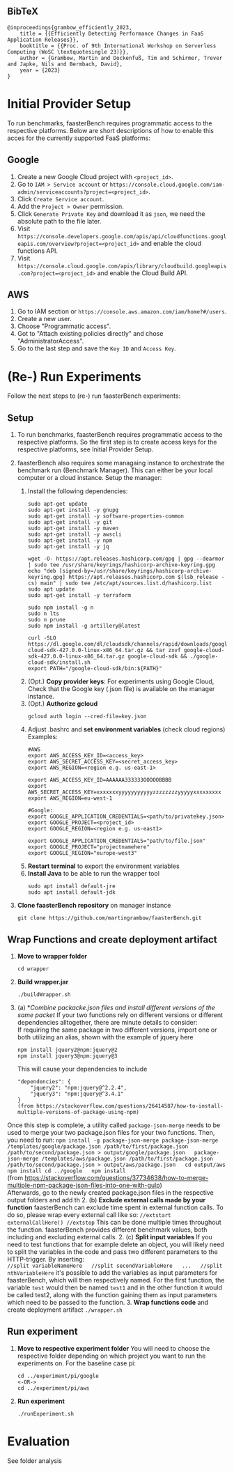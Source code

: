 ## BibTeX

```
@inproceedings{grambow_efficiently_2023,
	title = {{Efficiently Detecting Performance Changes in FaaS Application Releases}},
	booktitle = {{Proc. of 9th International Workshop on Serverless Computing (WoSC \textquotesingle 23)}},
	author = {Grambow, Martin and Dockenfuß, Tim and Schirmer, Trever and Japke, Nils and Bermbach, David},
	year = {2023}
}
```


# Initial Provider Setup

To run benchmarks, faasterBench requires programmatic access to the respective platforms. Below are short descriptions of how to enable this acces for the currently supported FaaS platforms:

## Google

1. Create a new Google Cloud project with `<project_id>`.
2. Go to `IAM > Service account` or `https://console.cloud.google.com/iam-admin/serviceaccounts?project=<project_id>`.
3. Click `Create Service account`.
4. Add the `Project > Owner` permission.
5. Click `Generate Private Key` and download it as `json`, we need the absolute path to the file later.
6. Visit `https://console.developers.google.com/apis/api/cloudfunctions.googleapis.com/overview?project=<project_id>` and enable the cloud functions API.
7. Visit `https://console.cloud.google.com/apis/library/cloudbuild.googleapis.com?project=<project_id>` and enable the Cloud Build API.

## AWS

1. Go to IAM section or `https://console.aws.amazon.com/iam/home?#/users`.
2. Create a new user.
3. Choose "Programmatic access".
4. Got to "Attach existing policies directly" and chose "AdministratorAccess".
5. Go to the last step and save the `Key ID` and `Access Key`.


# (Re-) Run Experiments

Follow the next steps to (re-) run faasterBench experiments:

## Setup

1. To run benchmarks, faasterBench requires programmatic access to the respective platforms. So the first step is to create access keys for the respective platforms, see Initial Provider Setup. 
2. faasterBench also requires some managaing instance to orchestrate the benchmark run (Benchmark Manager). This can either be your local computer or a cloud instance. Setup the manager:
	1. Install the following dependencies:
		```
		sudo apt-get update
		sudo apt-get install -y gnupg
		sudo apt-get install -y software-properties-common
		sudo apt-get install -y git
		sudo apt-get install -y maven
		sudo apt-get install -y awscli
		sudo apt-get install -y npm
		sudo apt-get install -y jq
		
		wget -O- https://apt.releases.hashicorp.com/gpg | gpg --dearmor | sudo tee /usr/share/keyrings/hashicorp-archive-keyring.gpg
		echo "deb [signed-by=/usr/share/keyrings/hashicorp-archive-keyring.gpg] https://apt.releases.hashicorp.com $(lsb_release -cs) main" | sudo tee /etc/apt/sources.list.d/hashicorp.list
		sudo apt update
		sudo apt-get install -y terraform
		
		sudo npm install -g n
		sudo n lts
		sudo n prune
		sudo npm install -g artillery@latest
		
		curl -SLO https://dl.google.com/dl/cloudsdk/channels/rapid/downloads/google-cloud-sdk-427.0.0-linux-x86_64.tar.gz && tar zxvf google-cloud-sdk-427.0.0-linux-x86_64.tar.gz google-cloud-sdk && ./google-cloud-sdk/install.sh
		export PATH="/google-cloud-sdk/bin:${PATH}"
		```
	3. (Opt.) **Copy provider keys**: For experiments using Google Cloud, Check that the Google key (.json file) is available on the manager instance.
	4. (Opt.) **Authorize gcloud**
		```
		gcloud auth login --cred-file=key.json
		```
	5. Adjust .bashrc and **set environment variables** (check cloud regions)
		Examples:
		```
		#AWS
		export AWS_ACCESS_KEY_ID=<access_key>
		export AWS_SECRET_ACCESS_KEY=<secret_access_key>
		export AWS_REGION=<region e.g. us-east-1>
		
		export AWS_ACCESS_KEY_ID=AAAAAA333333OOOOOBBBB
		export AWS_SECRET_ACCESS_KEY=xxxxxxxyyyyyyyyyyyzzzzzzzzyyyyyxxxxxxxxx
		export AWS_REGION=eu-west-1
		
		#Google:
		export GOOGLE_APPLICATION_CREDENTIALS=<path/to/privatekey.json>
		export GOOGLE_PROJECT=<project_id>
		export GOOGLE_REGION=<region e.g. us-east1>	

		export GOOGLE_APPLICATION_CREDENTIALS="path/to/file.json"
		export GOOGLE_PROJECT="projectnamehere"
		export GOOGLE_REGION="europe-west3"		
		```
	6. **Restart terminal** to export the environment variables 
	7. **Install Java** to be able to run the wrapper tool
		```
		sudo apt install default-jre
		sudo apt install default-jdk
		```

3. **Clone faasterBench repository** on manager instance
	```
	git clone https://github.com/martingrambow/faasterBench.git
	```

## Wrap Functions and create deployment artifact

1. **Move to wrapper folder**
	```
	cd wrapper
	```
2. **Build wrapper.jar**
	```
	./buildWrapper.sh	
	```
2. (a) **Combine packacke.json files and install different versions of the same packet* 
If your two functions rely on different versions or different dependencies alltogether, there are minute details to consider:  
If requiring the same package in two different versions, import one or both utilizing an alias, shown with the example  of jquery here  
	```
	npm install jquery2@npm:jquery@2
	npm install jquery3@npm:jquery@3	
	```  
	This will cause your dependencies to include  
	```
	"dependencies": {  
		"jquery2": "npm:jquery@^2.2.4",  
		"jquery3": "npm:jquery@^3.4.1"  
	}  
	(from https://stackoverflow.com/questions/26414587/how-to-install-multiple-versions-of-package-using-npm)
	```  
Once this step is complete, a utility called `package-json-merge` needs to be used to merge your two package.json files for your two functions. Then, you need to run: 
	```
	npm install -g package-json-merge
	package-json-merge /templates/google/package.json /path/to/first/package.json /path/to/second/package.json > output/google/package.json  
	package-json-merge /templates/aws/package.json /path/to/first/package.json /path/to/second/package.json > output/aws/package.json  
	cd output/aws  
	npm install
	cd ../google  
	npm install  
	```  
	(from https://stackoverflow.com/questions/37734638/how-to-merge-multiple-npm-package-json-files-into-one-with-gulp)  
	Afterwards, go to the newly created package.json files in the respective output folders and add th
2. (b) **Exclude external calls made by your function** 
	faasterBench can exclude time spent in external function calls. To do so, please wrap every external call like so:
	```
	//extstart
	externalCallHere()
	//extstop
	```
	This can be done multiple times throughout the function. faasterBench provides different benchmark values, both including and excluding external calls. 
2. (c) **Split input variables**
If you need to test functions that for example delete an object, you will likely need to split the variables in the code and pass two different parameters to the HTTP-trigger. 
	By inserting:  
	```
	//split variableNameHere  
	//split secondVariableHere  
	...  
	//split nthVariableHere
	```
	it's possible to add the variables as input parameters for faasterBench, which will then respectively named. For the first function, the variable `test` would then be named `test1` and in the other function it would be called test2, along with the function gaining them as input parameters which need to be passed to the function.
3. **Wrap functions code** and create deployment artifact 
	```
	./wrapper.sh
	```

## Run experiment

1. **Move to respective experiment folder**
You will need to choose the respective folder depending on which project you want to run the experiments on. For the baseline case pi:
	```
	cd ../experiment/pi/google
	<-OR->
	cd ../experiment/pi/aws
	```
2. **Run experiment**
	```
	./runExperiment.sh
	```

# Evaluation
See folder analysis
